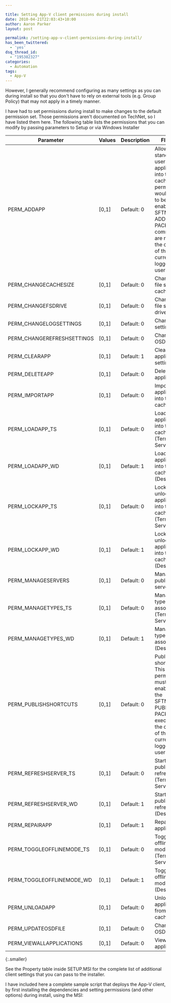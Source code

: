 ```yaml
---

title: Setting App-V client permissions during install
date: 2010-04-21T22:03:43+10:00
author: Aaron Parker
layout: post

permalink: /setting-app-v-client-permissions-during-install/
has_been_twittered:
  - 'yes'
dsq_thread_id:
  - "195382327"
categories:
  - Automation
tags:
  - App-V
---
```

However, I generally recommend configuring as many settings as you can during install so that you don't have to rely on external tools (e.g. Group Policy) that may not apply in a timely manner.

I have had to set permissions during install to make changes to the default permission set. Those permissions aren't documented on TechNet, so I have listed them here. The following table lists the permissions that you can modify by passing parameters to Setup or via Windows Installer

|Parameter|Values|Description|FIELD4                                                                                                                                                                                  |
|---------|------|-----------|----------------------------------------------------------------------------------------------------------------------------------------------------------------------------------------|
|PERM_ADDAPP|[0,1] | Default: 0|Allow standard users to add applications into the cache. This permission would need to be enabled if SFTMIME ADD PACKAGE commands are run in the context of the currently logged on user|
|PERM_CHANGECACHESIZE|[0,1] | Default: 0|Change the file system cache size                                                                                                                                                       |
|PERM_CHANGEFSDRIVE|[0,1] | Default: 0|Change the file system drive                                                                                                                                                            |
|PERM_CHANGELOGSETTINGS|[0,1] | Default: 0|Change log settings                                                                                                                                                                     |
|PERM_CHANGEREFRESHSETTINGS|[0,1] | Default: 0|Change OSD files                                                                                                                                                                        |
|PERM_CLEARAPP|[0,1] | Default: 1|Clear application settings                                                                                                                                                              |
|PERM_DELETEAPP|[0,1] | Default: 0|Delete applications                                                                                                                                                                     |
|PERM_IMPORTAPP|[0,1] | Default: 0|Import applications into the cache                                                                                                                                                      |
|PERM_LOADAPP_TS|[0,1] | Default: 0|Load applications into the cache (Terminal Server)                                                                                                                                      |
|PERM_LOADAPP_WD|[0,1] | Default: 1|Load applications into the cache (Desktop)                                                                                                                                              |
|PERM_LOCKAPP_TS|[0,1] | Default: 0|Lock and unlock applications into the cache (Terminal Server)                                                                                                                           |
|PERM_LOCKAPP_WD|[0,1] | Default: 1|Lock and unlock applications into the cache (Desktop)                                                                                                                                   |
|PERM_MANAGESERVERS|[0,1] | Default: 0|Manage publishing servers                                                                                                                                                               |
|PERM_MANAGETYPES_TS|[0,1] | Default: 0|Manage file type associations (Terminal Server)                                                                                                                                         |
|PERM_MANAGETYPES_WD|[0,1] | Default: 1|Manage file type associations (Desktop)                                                                                                                                                 |
|PERM_PUBLISHSHORTCUTS|[0,1] | Default: 0|Publish shortcuts. This permission must be enabled if the SFTMIME PUBLISH PACKAGE is executed in the context of the currently logged on user                                            |
|PERM_REFRESHSERVER_TS|[0,1] | Default: 0|Start a publishing refresh (Terminal Server)                                                                                                                                            |
|PERM_REFRESHSERVER_WD|[0,1] | Default: 1|Start a publishing refresh (Desktop)                                                                                                                                                    |
|PERM_REPAIRAPP|[0,1] | Default: 1|Repair applications                                                                                                                                                                     |
|PERM_TOGGLEOFFLINEMODE_TS|[0,1] | Default: 0|Toggle offline mode (Terminal Server)                                                                                                                                                   |
|PERM_TOGGLEOFFLINEMODE_WD|[0,1] | Default: 1|Toggle offline mode (Desktop)                                                                                                                                                           |
|PERM_UNLOADAPP|[0,1] | Default: 0|Unload applications from the cache                                                                                                                                                      |
|PERM_UPDATEOSDFILE|[0,1] | Default: 0|Change OSD files                                                                                                                                                                        |
|PERM_VIEWALLAPPLICATIONS|[0,1] | Default: 0|View all applications                                                                                                                                                                   |
{:.smaller}

See the Property table inside SETUP.MSI for the complete list of additional client settings that you can pass to the installer.

I have included here a complete sample script that deploys the App-V client, by first installing the dependencies and setting permissions (and other options) during install, using the MSI:
